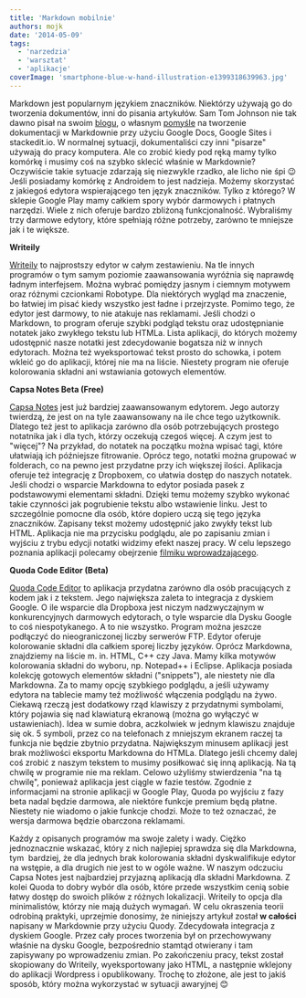 ```yaml
---
title: 'Markdown mobilnie'
authors: mojk
date: '2014-05-09'
tags:
  - 'narzedzia'
  - 'warsztat'
  - 'aplikacje'
coverImage: 'smartphone-blue-w-hand-illustration-e1399318639963.jpg'
---
```


Markdown jest popularnym językiem znaczników. Niektórzy używają go do tworzenia
dokumentów, inni do pisania artykułów. Sam Tom Johnson nie tak dawno pisał na
swoim [blogu](http://idratherbewriting.com), o własnym
[pomyśle](http://idratherbewriting.com/2014/02/25/a-simple-way-to-write-edit-and-publish-documentation-online-using-google-docs-and-markdown/)
na tworzenie dokumentacji w Markdownie przy użyciu Google Docs, Google Sites i
stackedit.io. W normalnej sytuacji, dokumentaliści czy inni "pisarze" używają do
pracy komputera. Ale co zrobić kiedy pod ręką mamy tylko komórkę i musimy coś na
szybko sklecić właśnie w Markdownie? Oczywiście takie sytuacje zdarzają się
niezwykle rzadko, ale licho nie śpi 😉 Jeśli posiadamy komórkę z Androidem to
jest nadzieja. Możemy skorzystać z jakiegoś edytora wspierającego ten język
znaczników. Tylko z którego? W sklepie Google Play mamy całkiem spory wybór
darmowych i płatnych narzędzi. Wiele z nich oferuje bardzo zbliżoną
funkcjonalność. Wybraliśmy trzy darmowe edytory, które spełniają różne potrzeby,
zarówno te mniejsze jak i te większe.

<!--truncate-->

**Writeily**

[Writeily](https://play.google.com/store/apps/details?id=com.jmartin.writeily&referrer=utm_source%3Dgoogle%26utm_medium%3Dorganic%26utm_term%3Dwriteily+google+play)
to najprostszy edytor w całym zestawieniu. Na tle innych programów o tym samym
poziomie zaawansowania wyróżnia się naprawdę ładnym interfejsem. Można wybrać
pomiędzy jasnym i ciemnym motywem oraz różnymi czcionkami Robotype. Dla
niektórych wygląd ma znaczenie, bo łatwiej im pisać kiedy wszystko jest ładne i
przejrzyste. Pomimo tego, że edytor jest darmowy, to nie atakuje nas reklamami.
Jeśli chodzi o Markdown, to program oferuje szybki podgląd tekstu oraz
udostępnianie notatek jako zwykłego tekstu lub HTMLa. Lista aplikacji, do
których możemy udostępnić nasze notatki jest zdecydowanie bogatsza niż w innych
edytorach. Można też wyeksportować tekst prosto do schowka, i potem wkleić go do
aplikacji, której nie ma na liście. Niestety program nie oferuje kolorowania
składni ani wstawiania gotowych elementów.

**Capsa Notes Beta (Free)**

[Capsa Notes](https://play.google.com/store/apps/details?id=com.runawaybits.capsaandroid.lite&referrer=utm_source%3Dgoogle%26utm_medium%3Dorganic%26utm_term%3Dcapsa+notes+beta)
jest już bardziej zaawansowanym edytorem. Jego autorzy twierdzą, że jest on na
tyle zaawansowany na ile chce tego użytkownik. Dlatego też jest to aplikacja
zarówno dla osób potrzebujących prostego notatnika jak i dla tych, którzy
oczekują czegoś więcej. A czym jest to "więcej"? Na przykład, do notatek na
początku można wpisać tagi, które ułatwiają ich późniejsze fitrowanie. Oprócz
tego, notatki można grupować w folderach, co na pewno jest przydatne przy ich
większej ilości. Aplikacja oferuje też integrację z Dropboxem, co ułatwia dostęp
do naszych notatek. Jeśli chodzi o wsparcie Markdowna to edytor posiada pasek z
podstawowymi elementami składni. Dzięki temu możemy szybko wykonać takie
czynności jak pogrubienie tekstu albo wstawienie linku. Jest to szczególnie
pomocne dla osób, które dopiero uczą się tego języka znaczników. Zapisany tekst
możemy udostępnić jako zwykły tekst lub HTML. Aplikacja nie ma przycisku
podglądu, ale po zapisaniu zmian i wyjściu z trybu edycji notatki widzimy efekt
naszej pracy. W celu lepszego poznania aplikacji polecamy obejrzenie
[filmiku wprowadzającego](http://youtu.be/2_HBblFXaj0).

**Quoda Code Editor (Beta)**

[Quoda Code Editor](https://play.google.com/store/apps/details?id=com.henrythompson.quoda&hl=pl&referrer=utm_source%3Dgoogle%26utm_medium%3Dorganic%26utm_term%3Dquoda+code+editor)
to aplikacja przydatna zarówno dla osób pracujących z kodem jak i z tekstem.
Jego największa zaleta to integracja z dyskiem Google. O ile wsparcie dla
Dropboxa jest niczym nadzwyczajnym w konkurencyjnych darmowych edytorach, o tyle
wsparcie dla Dysku Google to coś niespotykanego. A to nie wszystko. Program
można jeszcze podłączyć do nieograniczonej liczby serwerów FTP. Edytor oferuje
kolorowanie składni dla całkiem sporej liczby języków. Oprócz Markdowna,
znajdziemy na liście m. in. HTML, C++ czy Java. Mamy kilka motywów kolorowania
składni do wyboru, np. Notepad++ i Eclipse. Aplikacja posiada kolekcję gotowych
elementów składni ("snippets"), ale niestety nie dla Markdowna. Za to mamy opcję
szybkiego podglądu, a jeśli używamy edytora na tablecie mamy też możliwość
włączenia podglądu na żywo. Ciekawą rzeczą jest dodatkowy rząd klawiszy z
przydatnymi symbolami, który pojawia się nad klawiaturą ekranową (można go
wyłączyć w ustawieniach). Idea w sumie dobra, aczkolwiek w jednym klawiszu
znajduje się ok. 5 symboli, przez co na telefonach z mniejszym ekranem raczej ta
funkcja nie będzie zbytnio przydatna. Największym minusem aplikacji jest brak
możliwości eksportu Markdowna do HTMLa. Dlatego jeśli chcemy dalej coś zrobić z
naszym tekstem to musimy posiłkować się inną aplikacją. Na tą chwilę w programie
nie ma reklam. Celowo użyliśmy stwierdzenia "na tą chwilę", ponieważ aplikacja
jest ciągle w fazie testów. Zgodnie z informacjami na stronie aplikacji w Google
Play, Quoda po wyjściu z fazy beta nadal będzie darmowa, ale niektóre funkcje
premium będą płatne. Niestety nie wiadomo o jakie funkcje chodzi. Może to też
oznaczać, że wersja darmowa będzie obarczona reklamami.

Każdy z opisanych programów ma swoje zalety i wady. Ciężko jednoznacznie
wskazać, który z nich najlepiej sprawdza się dla Markdowna, tym  bardziej, że
dla jednych brak kolorowania składni dyskwalifikuje edytor na wstępie, a dla
drugich nie jest to w ogóle ważne. W naszym odczuciu Capsa Notes jest
najbardziej przyjazną aplikacją dla składni Markdowna. Z kolei Quoda to dobry
wybór dla osób, które przede wszystkim cenią sobie łatwy dostęp do swoich plików
z różnych lokalizacji. Writeily to opcja dla minimalistów, którzy nie mają
dużych wymagań. W celu okraszenia teorii odrobiną praktyki, uprzejmie donosimy,
że niniejszy artykuł został **w całości** napisany w Markdownie przy użyciu
Quody. Zdecydowała integracja z dyskiem Google. Przez cały proces tworzenia był
on przechowywany właśnie na dysku Google, bezpośrednio stamtąd otwierany i tam
zapisywany po wprowadzeniu zmian. Po zakończeniu pracy, tekst został skopiowany
do Writeily, wyeksportowany jako HTML, a następnie wklejony do aplikacji
Wordpress i opublikowany. Trochę to złożone, ale jest to jakiś sposób, który
można wykorzystać w sytuacji awaryjnej 😊
